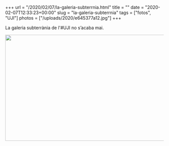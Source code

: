 +++
url = "/2020/02/07/la-galeria-subterrnia.html"
title = ""
date = "2020-02-07T12:33:23+00:00"
slug = "la-galeria-subterrnia"
tags = ["fotos", "UJI"]
photos = ["/uploads/2020/e645377a12.jpg"]
+++

La galeria subterrània de l'#UJI no s’acaba mai.

<img src="/uploads/2020/e645377a12.jpg" width="600" height="337" alt="" />
